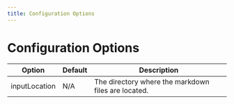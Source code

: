 ```yaml
---
title: Configuration Options
---
```


# Configuration Options

| Option | Default | Description
|--------|---------|------------------
| inputLocation | N/A | The directory where the markdown files are located.